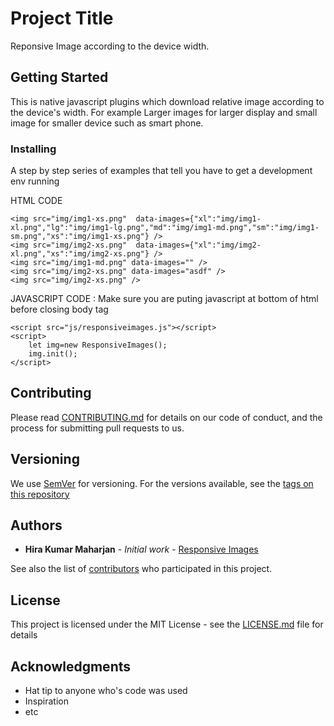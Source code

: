 # Project Title

Reponsive Image according to the device width.

## Getting Started

This is native javascript plugins which download relative image according to the device's width. For example Larger images for larger display and small image for smaller device such as smart phone.



### Installing

A step by step series of examples that tell you have to get a development env running

HTML CODE

```
<img src="img/img1-xs.png"  data-images={"xl":"img/img1-xl.png","lg":"img/img1-lg.png","md":"img/img1-md.png","sm":"img/img1-sm.png","xs":"img/img1-xs.png"} />
<img src="img/img2-xs.png"  data-images={"xl":"img/img2-xl.png","xs":"img/img2-xs.png"} />
<img src="img/img1-md.png" data-images="" />
<img src="img/img2-xs.png" data-images="asdf" />
<img src="img/img2-xs.png" />
```

JAVASCRIPT CODE : Make sure you are puting javascript at bottom of html before closing body tag </body>

```
<script src="js/responsiveimages.js"></script>
<script>
	let img=new ResponsiveImages();
	img.init();
</script>
```


## Contributing

Please read [CONTRIBUTING.md](https://github.com/hirakumar/responsiveimages) for details on our code of conduct, and the process for submitting pull requests to us.

## Versioning

We use [SemVer](http://semver.org/) for versioning. For the versions available, see the [tags on this repository](https://github.com/hirakumar/responsiveimages)

## Authors

* **Hira Kumar Maharjan** - *Initial work* - [Responsive Images](https://github.com/hirakumar/responsiveimages)

See also the list of [contributors](https://github.com/hirakumar/responsiveimages/contributors) who participated in this project.

## License

This project is licensed under the MIT License - see the [LICENSE.md](LICENSE.md) file for details

## Acknowledgments

* Hat tip to anyone who's code was used
* Inspiration
* etc

